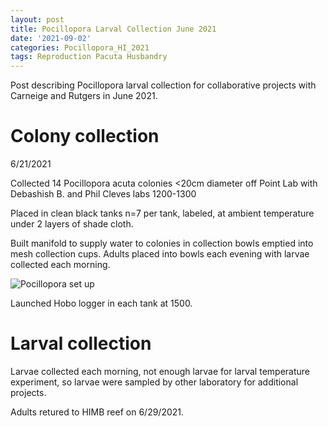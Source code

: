 ```yaml
---
layout: post
title: Pocillopora Larval Collection June 2021
date: '2021-09-02'
categories: Pocillopora_HI_2021
tags: Reproduction Pacuta Husbandry
---
```

Post describing Pocillopora larval collection for collaborative projects with Carneige and Rutgers in June 2021.  

# Colony collection 

6/21/2021 

Collected 14 Pocillopora acuta colonies <20cm diameter off Point Lab with Debashish B. and Phil Cleves labs 1200-1300

Placed in clean black tanks n=7 per tank, labeled, at ambient temperature under 2 layers of shade cloth. 

Built manifold to supply water to colonies in collection bowls emptied into mesh collection cups. Adults placed into bowls each evening with larvae collected each morning.  

![Pocillopora set up](https://ahuffmyer.github.io/ASH_Putnam_Lab_Notebook/images/NotebookImages/Pocillopora_2021.jpeg) 

Launched Hobo logger in each tank at 1500. 

# Larval collection 

Larvae collected each morning, not enough larvae for larval temperature experiment, so larvae were sampled by other laboratory for additional projects. 

Adults retured to HIMB reef on 6/29/2021. 
